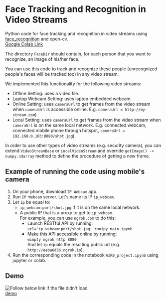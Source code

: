 
# Face Tracking and Recognition in Video Streams
Python code for face tracking and recognition in video streams using [face_recognition](https://github.com/ageitgey/face_recognition) and open-cv.  
[Google Colab Link](https://colab.research.google.com/drive/1BR4EzaLE-qEzzRp05VvMxiBj5gDd84-n)

The directory `FaceDir` should contain, for each person that you want to recognize, an image of his/her face.

You can use this code to track and recognize these people (unrecognized people's faces will be tracked too) in any video stream.

We implemented this functionality for the following video streams:
- Offline Setting: uses a video file.
- Laptop Webcam Setting: uses laptop embedded webcam.
- Online Setting: uses `cameraUrl` to get frames from the video stream when `cameraUrl` is accessible online. E.g. `cameraUrl = http://my-stream.com`).
- Local Setting: uses `cameraUrl` to get frames from the video stream when `cameraUrl` is on the same local network. E.g. connected webcam, connected mobile phone through hotspot, `cameraUrl = 192.168.0.103:8080/shot.jpg`).

In order to use other types of video streams (e.g. security camera), you can extend `VideoStreamBase` or `LocalVideoStream` and override `getImage() -> numpy.ndarray` method to define the procedure of getting a new frame.





## Example of running the code using mobile's camera
1. On your phone, download `IP Webcam` app.
2. Run `IP Webcam` server. Let's name its IP `ip_webcam`.
3. Let `ip` be equal to:
    - `ip_webcam:port/shot.jpg` if it is on the same local network.
    - A public IP that is a proxy to get to `ip_webcam`.  
      For example, you can use `ngrok.com` to do this:  
      - Launch RESTful API by running:  
        `url='ip_webcam:port/shot.jpg' runipy main.ipynb`
      - Make this API accessible online by running:  
        `winpty ngrok http 8080`  
        And let `ip` equals the resulting public url (e.g. `http://eeba6d36.ngrok.io`).
5. Run the corresponding code in the notebook `AIR0_project.ipynb` using jupyter or colab.



## Demo
![Follow below link if the file didn't load](https://i.imgur.com/PIfeTZO.gif)  
[demo](https://i.imgur.com/PIfeTZO.gif)

